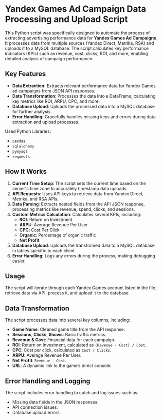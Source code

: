 # Yandex Games Ad Campaign Data Processing and Upload Script

This Python script was specifically designed to automate the process of extracting advertising performance data for **Yandex Games Ad Campaigns**. It processes data from multiple sources (Yandex Direct, Metrika, RSA) and uploads it to a MySQL database. The script calculates key performance indicators (KPIs) such as revenue, cost, clicks, ROI, and more, enabling detailed analysis of campaign performance.

## Key Features

- **Data Extraction**: Extracts relevant performance data for Yandex Games ad campaigns from JSON API responses.
- **Data Transformation**: Processes the data into a DataFrame, calculating key metrics like ROI, ARPU, CPC, and more.
- **Database Upload**: Uploads the processed data into a MySQL database for further analysis.
- **Error Handling**: Gracefully handles missing keys and errors during data extraction and upload processes.
  
Used Python Libraries:
- `pandas`
- `sqlalchemy`
- `pymysql`
- `requests`

## How It Works

1. **Current Time Setup**: The script sets the current time based on the server's time zone to accurately timestamp data uploads.
2. **API Requests**: Uses API keys to retrieve data from Yandex Direct, Metrika, and RSA APIs.
3. **Data Parsing**: Extracts nested fields from the API JSON response, processing metrics like revenue, spend, clicks, and sessions.
4. **Custom Metrics Calculation**: Calculates several KPIs, including:
   - **ROI**: Return on Investment
   - **ARPU**: Average Revenue Per User
   - **CPC**: Cost Per Click
   - **Organic**: Percentage of organic traffic
   - **Net Profit**
5. **Database Upload**: Uploads the transformed data to a MySQL database in tables specific to each client.
6. **Error Handling**: Logs any errors during the process, making debugging easier.

## Usage

The script will iterate through each Yandex Games account listed in the file, retrieve data via API, process it, and upload it to the database.

## Data Transformation

The script processes data into several key columns, including:
- **Game Name**: Cleaned game title from the API response.
- **Sessions, Clicks, Shows**: Basic traffic metrics.
- **Revenue & Cost**: Financial data for each campaign.
- **ROI**: Return on Investment, calculated as `(Revenue - Cost) / Cost`.
- **CPC**: Cost per click, calculated as `Cost / Clicks`.
- **ARPU**: Average Revenue Per User.
- **Net Profit**: `Revenue - Cost`.
- **URL**: A dynamic link to the game’s direct console.

## Error Handling and Logging

The script includes error handling to catch and log issues such as:
- Missing data fields in the JSON responses.
- API connection issues.
- Database upload errors.
